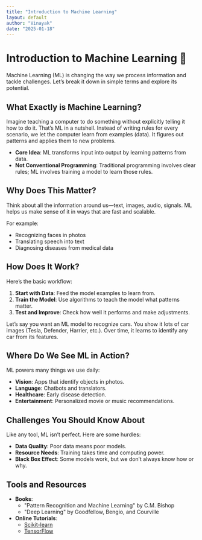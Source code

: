 ```yaml
---
title: "Introduction to Machine Learning"
layout: default
author: "Vinayak"
date: "2025-01-18"
---
```


# Introduction to Machine Learning 🌟

Machine Learning (ML) is changing the way we process information and tackle challenges. Let’s break it down in simple terms and explore its potential.

## What Exactly is Machine Learning?
Imagine teaching a computer to do something without explicitly telling it how to do it. That’s ML in a nutshell. Instead of writing rules for every scenario, we let the computer learn from examples (data). It figures out patterns and applies them to new problems.

- **Core Idea**: ML transforms input into output by learning patterns from data.
- **Not Conventional Programming**: Traditional programming involves clear rules; ML involves training a model to learn those rules.

## Why Does This Matter?
Think about all the information around us—text, images, audio, signals. ML helps us make sense of it in ways that are fast and scalable.

For example:
- Recognizing faces in photos
- Translating speech into text
- Diagnosing diseases from medical data

## How Does It Work?
Here’s the basic workflow:
1. **Start with Data**: Feed the model examples to learn from.
2. **Train the Model**: Use algorithms to teach the model what patterns matter.
3. **Test and Improve**: Check how well it performs and make adjustments.

Let’s say you want an ML model to recognize cars. You show it lots of car images (Tesla, Defender, Harrier, etc.). Over time, it learns to identify any car from its features.

## Where Do We See ML in Action?
ML powers many things we use daily:
- **Vision**: Apps that identify objects in photos.
- **Language**: Chatbots and translators.
- **Healthcare**: Early disease detection.
- **Entertainment**: Personalized movie or music recommendations.

## Challenges You Should Know About
Like any tool, ML isn’t perfect. Here are some hurdles:
- **Data Quality**: Poor data means poor models.
- **Resource Needs**: Training takes time and computing power.
- **Black Box Effect**: Some models work, but we don’t always know how or why.

## Tools and Resources
- **Books**: 
  - "Pattern Recognition and Machine Learning" by C.M. Bishop
  - "Deep Learning" by Goodfellow, Bengio, and Courville
- **Online Tutorials**:
  - [Scikit-learn](http://gael-varoquaux.info/scipy-lecture-notes/packages/scikit-learn/index.html)
  - [TensorFlow](https://www.tensorflow.org/tutorials)


